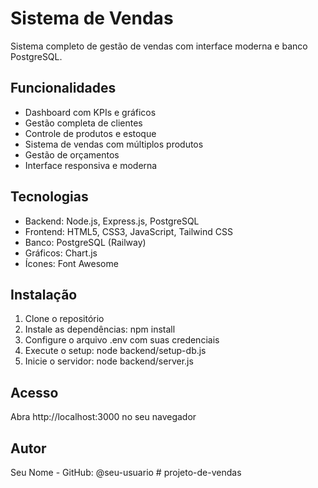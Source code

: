 ﻿# Sistema de Vendas

Sistema completo de gestão de vendas com interface moderna e banco PostgreSQL.

## Funcionalidades

- Dashboard com KPIs e gráficos
- Gestão completa de clientes
- Controle de produtos e estoque
- Sistema de vendas com múltiplos produtos
- Gestão de orçamentos
- Interface responsiva e moderna

## Tecnologias

- Backend: Node.js, Express.js, PostgreSQL
- Frontend: HTML5, CSS3, JavaScript, Tailwind CSS
- Banco: PostgreSQL (Railway)
- Gráficos: Chart.js
- Ícones: Font Awesome

## Instalação

1. Clone o repositório
2. Instale as dependências: npm install
3. Configure o arquivo .env com suas credenciais
4. Execute o setup: node backend/setup-db.js
5. Inicie o servidor: node backend/server.js

## Acesso

Abra http://localhost:3000 no seu navegador

## Autor

Seu Nome - GitHub: @seu-usuario
#   p r o j e t o - d e - v e n d a s  
 